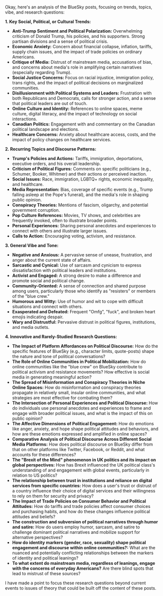 Okay, here's an analysis of the BlueSky posts, focusing on trends, topics, vibe, and research questions:

**1. Key Social, Political, or Cultural Trends:**

*   **Anti-Trump Sentiment and Political Polarization:** Overwhelming criticism of Donald Trump, his policies, and his supporters. Strong partisan divisions and a sense of political crisis.
*   **Economic Anxiety:** Concern about financial collapse, inflation, tariffs, supply chain issues, and the impact of trade policies on ordinary Americans.
*   **Critique of Media:** Distrust of mainstream media, accusations of bias, and concerns about media's role in amplifying certain narratives (especially regarding Trump).
*   **Social Justice Concerns:** Focus on racial injustice, immigration policy, trans rights, and the impact of political decisions on marginalized communities.
*   **Disillusionment with Political Systems and Leaders:** Frustration with both Republicans and Democrats, calls for stronger action, and a sense that political leaders are out of touch.
*   **Online Culture and Identity:** References to online spaces, meme culture, digital literacy, and the impact of technology on social interactions.
*   **Canadian Politics:** Engagement with and commentary on the Canadian political landscape and elections.
*   **Healthcare Concerns:** Anxiety about healthcare access, costs, and the impact of policy changes on healthcare services.

**2. Recurring Topics and Discourse Patterns:**

*   **Trump's Policies and Actions:** Tariffs, immigration, deportations, executive orders, and his overall leadership.
*   **Criticism of Political Figures:** Comments on specific politicians (e.g., Schumer, Booker, Whitmer) and their actions or perceived inaction.
*   **Social Issues:** Race, immigration, LGBTQ+ rights, economic inequality, and healthcare.
*   **Media Representation:** Bias, coverage of specific events (e.g., Trump falling asleep at the Pope's funeral), and the media's role in shaping public opinion.
*   **Conspiracy Theories:** Mentions of fascism, oligarchy, and potential government corruption.
*   **Pop Culture References:** Movies, TV shows, and celebrities are frequently invoked, often to illustrate broader points.
*   **Personal Experiences:** Sharing personal anecdotes and experiences to connect with others and illustrate larger issues.
*   **Calls to Action:** Encouraging voting, activism, and resistance.

**3. General Vibe and Tone:**

*   **Negative and Anxious:** A pervasive sense of unease, frustration, and anger about the current state of affairs.
*   **Sarcastic and Cynical:** Use of sarcasm and cynicism to express dissatisfaction with political leaders and institutions.
*   **Activist and Engaged:** A strong desire to make a difference and promote social and political change.
*   **Community-Oriented:** A sense of connection and shared purpose among users, particularly those who identify as "resisters" or members of the "blue crew."
*   **Humorous and Witty:** Use of humor and wit to cope with difficult situations and connect with others.
*   **Exasperated and Defeated:** Frequent "Omfg", "fuck", and broken heart emojis indicating despair.
*   **Wary and Distrustful:** Pervasive distrust in political figures, institutions, and media outlets.

**4. Innovative and Rarely-Studied Research Questions:**

*   **The Impact of Platform Affordances on Political Discourse:** How do the specific features of BlueSky (e.g., character limits, quote-posts) shape the nature and tone of political conversations?
*   **The Role of Online Communities in Political Mobilization:** How do online communities like the "blue crew" on BlueSky contribute to political activism and resistance movements? How effective is social media in generating meaningful action?
*   **The Spread of Misinformation and Conspiracy Theories in Niche Online Spaces:** How do misinformation and conspiracy theories propagate in relatively small, insular online communities, and what strategies are most effective for combating them?
*   **The Intersection of Personal Experiences and Political Discourse:** How do individuals use personal anecdotes and experiences to frame and engage with broader political issues, and what is the impact of this on public opinion?
*   **The Affective Dimensions of Political Engagement:** How do emotions like anger, anxiety, and hope shape political attitudes and behaviors, and how are these emotions expressed and amplified in online spaces?
*   **Comparative Analysis of Political Discourse Across Different Social Media Platforms:** How does political discourse on BlueSky differ from that on other platforms like Twitter, Facebook, or Reddit, and what accounts for these differences?
*   **The "Brexit of the Mind" phenomenon in UK politics and its impact on global perspectives:** How has Brexit influenced the UK political class's understanding of and engagement with global events, particularly in relation to US politics?
*   **The relationship between trust in institutions and reliance on digital services from specific countries:** How does a user's trust or distrust of a country influence their choice of digital services and their willingness to rely on them for security and privacy?
*   **The Impact of Trade Policies on Consumer Behavior and Political Attitudes:** How do tariffs and trade policies affect consumer choices and purchasing habits, and how do these changes influence political attitudes and beliefs?
*   **The construction and subversion of political narratives through humor and satire:** How do users employ humor, sarcasm, and satire to challenge dominant political narratives and mobilize support for alternative perspectives?
*   **How do identity markers (gender, race, sexuality) shape political engagement and discourse within online communities?:** What are the nuanced and potentially conflicting relationships between the markers of identity and political leanings?
*   **To what extent do mainstream media, regardless of leanings, engage with the concerns of everyday Americans?** Are there blind spots that lead to mistrust of these sources?

I have made a point to focus these research questions beyond current events to issues of theory that could be built off the content of these posts.

